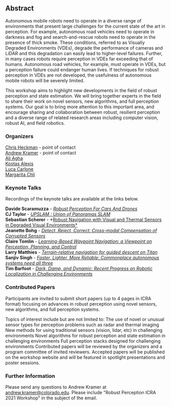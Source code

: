 ## Abstract

Autonomous mobile robots need to operate in a diverse range of environments that present large challenges for the current state of the art in perception. For example, autonomous road vehicles need to operate in darkness and fog and search-and-rescue robots need to operate in the presence of thick smoke. These conditions, referred to as Visually Degraded Environments (VDEs), degrade the performance of cameras and LiDAR and this degradation can easily lead to higher-level failures. Further, in many cases robots require perception in VDEs far exceeding that of humans. Autonomous road vehicles, for example, must operate in VDEs, but a perception failure could endanger human lives. If techniques for robust perception in VDEs are not developed, the usefulness of autonomous mobile robots will be severely limited.

This workshop aims to highlight new developments in the field of robust perception and state estimation. We will bring together experts in the field to share their work on novel sensors, new algorithms, and full perception systems. Our goal is to bring more attention to this important area, and encourage sharing and collaboration between robust, resilient perception and a diverse range of related research areas including computer vision, robust AI, and field robotics.


### Organizers
[Chris Heckman](http://www.ristoffer.ch/) - point of contact  
[Andrew Kramer](http://www.andrewjkramer.net/) - point of contact  
[Ali Agha](http://aliagha.site/)  
[Kostas Alexis](http://www.kostasalexis.com/)  
[Luca Carlone](https://lucacarlone.mit.edu/)  
[Margarita Chli](http://www.v4rl.ethz.ch)  


### Keynote Talks

Recordings of the keynote talks are available at the links below.

**Davide Scaramuzza** - [*Robust Perception For Cars And Drones*](https://youtu.be/s5LL0NYbI-U)  
**CJ Taylor** - [*UPSLAM : Union of Panoramas SLAM*](https://youtu.be/zR2uR1hCcL0)  
**Sebastian Scherer** - *[Robust  Navigation  with  Visual  and  Thermal  Sensors  in Degraded Visual Environments*](https://youtu.be/KH5_eCivG7M)  
**Jeanette Bohg** - [*Detect, Reject, Correct: Cross-modal Compensation of Corrupted Sensors*](https://youtu.be/fTwtz_aXnD8)  
**Claire Tomlin** - [*Learning-Based Waypoint Navigation: a Viewpoint on Perception, Planning, and Control*](https://youtu.be/wg-D-KTbtnw)  
**Larry Matthies** - [*Terrain-relative navigation for guided descent on Titan*](https://youtu.be/KFyl3MlLv1Y)  
**Sanjiv Singh** - [*Faster, Lighter, More Reliable: Commonplace autonomous systems need all three*](https://youtu.be/eti0Txui89k)  
**Tim Barfoot** - [*Dark,  Damp,  and  Dynamic:  Recent  Progress  on  Robotic Localization in Challenging Environments*](https://youtu.be/KUKGSwTZ9CI)


### Contributed Papers
Participants are invited to submit short papers (up to 4 pages in ICRA format) focusing on advances in robust perception using novel sensors, new algorithms, and full perception systems. 
 
Topics of interest include but are not limited to:
The use of novel or unusual sensor types for perception problems such as radar and thermal imaging
New methods for using traditional sensors (vision, lidar, etc) in challenging environments
Novel algorithms for robust perception and state estimation in challenging environments
Full perception stacks designed for challenging environments
Contributed papers will be reviewed by the organizers and a program committee of invited reviewers. Accepted papers will be published on the workshop website and will be featured in spotlight presentations and poster sessions. 


### Further Information
Please send any questions to Andrew Kramer at [andrew.kramer@colorado.edu](andrew.kramer@colorado.edu). Please include "Robust Perception ICRA 2021 Workshop" in the subject of the email.
